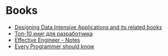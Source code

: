 # Books

- [Designing Data Intensive Applications and its related books](https://anvaka.github.io/greview/ddia/1/)
- [Топ-10 книг для разработчика](https://habr.com/ru/post/504276/)
- [Effective Engineer - Notes](https://gist.github.com/rondy/af1dee1d28c02e9a225ae55da2674a6f)
- [Every Programmer should know](https://github.com/mtdvio/every-programmer-should-know)
